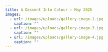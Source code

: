 ```yaml
---
title: A Descent Into Colour – May 2025
images:
  - url: /images/uploads/gallery-image-1.jpg
    caption: ""
  - url: /images/uploads/gallery-image-3.jpg
    caption: ""
  - url: /images/uploads/gallery-image-4.jpg
    caption: ""
---
```

